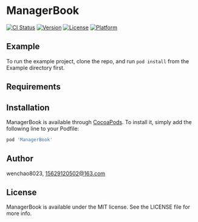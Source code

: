 # ManagerBook

[![CI Status](https://img.shields.io/travis/wenchao8023/ManagerBook.svg?style=flat)](https://travis-ci.org/wenchao8023/ManagerBook)
[![Version](https://img.shields.io/cocoapods/v/ManagerBook.svg?style=flat)](https://cocoapods.org/pods/ManagerBook)
[![License](https://img.shields.io/cocoapods/l/ManagerBook.svg?style=flat)](https://cocoapods.org/pods/ManagerBook)
[![Platform](https://img.shields.io/cocoapods/p/ManagerBook.svg?style=flat)](https://cocoapods.org/pods/ManagerBook)

## Example

To run the example project, clone the repo, and run `pod install` from the Example directory first.

## Requirements

## Installation

ManagerBook is available through [CocoaPods](https://cocoapods.org). To install
it, simply add the following line to your Podfile:

```ruby
pod 'ManagerBook'
```

## Author

wenchao8023, 15629120502@163.com

## License

ManagerBook is available under the MIT license. See the LICENSE file for more info.
